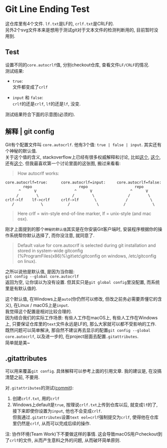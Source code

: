 # Git Line Ending Test
这仓库里有4个文件. `lf.txt`是LF的, `crlf.txt`是CRLF的.  
另外2个svg文件本来是想用于测试git对于文本文件的检测判断用的, 目前暂时没用到.

## Test
设置不同的`core.autocrlf`值, 分别checkout仓库, 查看文件`LF/CRLF`的情况.  
测试结果:  
* `true`:  
文件都变成了`crlf`

* `input` 和 `false`:  
`crlf`的还是`crlf`, `lf`的还是`lf`, 没变.  

测试结果符合下面的示意图(必须的).

## 解释 | git config
Git有个配置文件叫 `core.autocrlf`.
他有3个值: `true | false | input`. 其实还有个神秘的默认值.  
关于这个值的含义, stackoverflow上已经有很多权威解释和讨论, 比如[这个](https://stackoverflow.com/questions/1967370/git-replacing-lf-with-crlf), [这个](https://stackoverflow.com/questions/10418975/how-to-change-line-ending-settings), 还有[这个](https://stackoverflow.com/questions/2517190/how-do-i-force-git-to-use-lf-instead-of-crlf-under-windows). 但我最喜欢第一个讨论里面的这张图, 搬过来看看:  

> How autocrlf works:

```                                             
core.autocrlf=true:      core.autocrlf=input:     core.autocrlf=false:
        repo                     repo                     repo
      ^      V                 ^      V                 ^      V
     /        \               /        \               /        \
crlf->lf    lf->crlf     crlf->lf       \             /          \      
   /            \           /            \           /            \
```
> Here crlf = win-style end-of-line marker, lf = unix-style (and mac osx).

刚才上面提到的那个`神秘的默认值`其实是在你安装Git客户端时, 安装程序根据你的操作系统帮你默认选择了, 而你没注意, 就同意了.
> Default value for core.autocrlf is selected during git installation and stored in system-wide gitconfig (%ProgramFiles(x86)%\git\etc\gitconfig on windows, /etc/gitconfig on linux).

之所以说他是默认值, 是因为当你敲:  
`git config --global core.autocrlf`  
返回为空, 让你误以为没有设置. 但其实只是`git global config`里没配置, 而系统里是有默认值的. 

这个默认值, 在Windows上是`auto`(你仍然可以修改, 但改之前务必需要弄懂它的含义), 在Linux / macOS上是`input`.  
我觉得这个配置是相对比较合理的.  
因为结合我们的实际工作场景: 有些人工作在macOS上, 有些人工作在Windows上, 只要保证仓库里的`text`文件永远是LF的, 那么大家就可以都不受影响的工作.  
既然问题可以简单解决, 那自然不建议再去显示的配置`git config --global core.autocrlf`, 以及进一步的, 在project层面去配置`.gitattributes`.  
简单就是美~

## .gitattributes
可以用来覆盖`git config`. 具体解释可以参考上面的引用文章. 我的建议是, 在没搞清楚之前, 不要用.  

对`.gitattributes`的测试([commit](https://github.com/helloint/line-ending-test/commit/a4bc496ee13b41e285421b4addca3b7136f38c3e)):  
1. 创建`crlf.txt`, 用的`crlf`
2. Windows上default是`true`, 按理说`crlf.txt`上传到仓库以后, 就变成`lf`的了, 接下来即使你设置为`input`, 他也不会变成`crlf`.  
但我通过`.gitattributes`设置`text eol=crlf`强制提交为`crlf`, 使得他在仓库里仍然是`crlf`, 从而可以完成后续的操作.  

注: 协作环境(Team Work)下不要做这样的事情. 这会导致macOS用户checkout到了`crlf`的文件, 从而产生意料之外的问题, 从而破环简单原则.
